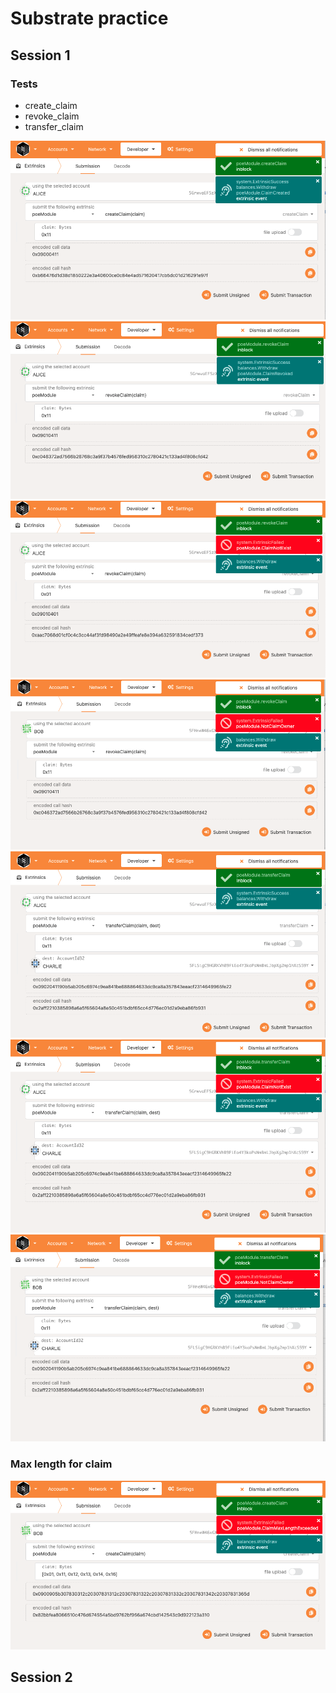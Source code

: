 # Substrate practice

## Session 1

### Tests

- create_claim
- revoke_claim
- transfer_claim


![create claim success](docs/img/lesson_1/create_claim_success.png)
![revoke claim success](docs/img/lesson_1/revoke_claim_success.png)
![revoke claim failed 1](docs/img/lesson_1/revoke_claim_failed_1.png)
![revoke claim failed 2](docs/img/lesson_1/revoke_claim_failed_2.png)
![transfer claim success](docs/img/lesson_1/transfer_claim_success.png)
![transfer claim failed 1](docs/img/lesson_1/transfer_claim_failed_1.png)
![transfer claim failed 2](docs/img/lesson_1/transfer_claim_failed_2.png)

### Max length for claim

![create claim with max length](docs/img/lesson_1/create_claim_with_max_length.png)

## Session 2
